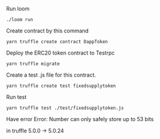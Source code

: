 Run loom

    ./loom run

Create contract by this command

    yarn truffle create contract DappToken

Deploy the ERC20 token contract to Testrpc

    yarn truffle migrate

Create a test .js file for this contract.

    yarn truffle create test fixedsupplytoken

Run test

    yarn truffle test ./test/fixedsupplytoken.js

Have error
Error: Number can only safely store up to 53 bits

in truffle 5.0.0 -> 5.0.24
